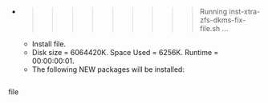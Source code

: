 * >>>>>>>>> Running inst-xtra-zfs-dkms-fix-file.sh ...
  * Install file.
  * Disk size = 6064420K. Space Used = 6256K. Runtime = 00:00:00:01.
  * The following NEW packages will be installed:
  ```bash
file
  ```
